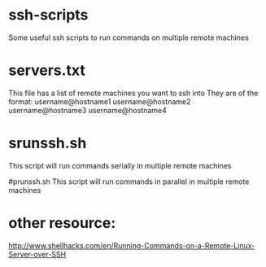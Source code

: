 # ssh-scripts
Some useful ssh scripts to run commands on multiple remote machines

# servers.txt
This file has a list of remote machines you want to ssh into
They are of the format:
  username@hostname1
  username@hostname2
  username@hostname3
  username@hostname4
  
# srunssh.sh
This script will run commands serially in multiple remote machines

#prunssh.sh
This script will run commands in parallel in multiple remote machines

# other resource:
http://www.shellhacks.com/en/Running-Commands-on-a-Remote-Linux-Server-over-SSH
